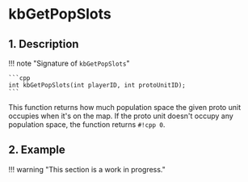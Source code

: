 # kbGetPopSlots

## 1. Description

!!! note "Signature of `kbGetPopSlots`"

    ```cpp
    int kbGetPopSlots(int playerID, int protoUnitID);
    ```

This function returns how much population space the given proto unit occupies when
it's on the map. If the proto unit doesn't occupy any population space, the
function returns `#!cpp 0`.

## 2. Example

!!! warning "This section is a work in progress."
